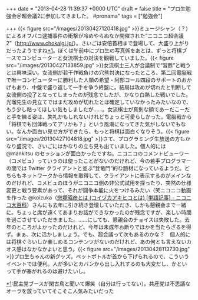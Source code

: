 
+++
date = "2013-04-28 11:39:37 +0000 UTC"
draft = false
title = "プロ生勉強会＠超会議2に参加してきました。  #pronama"
tags = ["勉強会"]

+++
{{< figure src="/images/20130427120418.jpg"  >}}ミュージシャン（？）によるオフパコ逮捕事件の衝撃が冷めやらぬなか開催された“ニコニコ超会議2”（<a href="http://www.chokaigi.jp/">http://www.chokaigi.jp/</a>）。さいごは安倍首相まで登場して、大盛り上がりだったようですね<a href="#f1" name="fn1" title="民主党ブースが閑古鳥と聞いて爆笑（自分は行ってない）。共産党は不思議なオーラを放っていてそこそこ人気みたいだった">*1</a>。ぼくは午前中にプロ生の写真係をあとは、ずっと将棋ブースでコンピューターと女流棋士の対決を観戦していました。{{< figure src="/images/20130427133859.jpg"  >}}女流棋士三人が合議制で“習甦”と戦うとは興味深い。女流側が若干作戦負けの穴熊対決になったところ、第二回電脳戦で唯一コンピューターに勝利した人類の希望・阿部コール四段のサポートのおかげもあり、中盤で盛り返して一手を争う終盤に。結局は攻めが切れたと判断して女流側の投了となってしまったのが残念でしたが、かなり白熱した戦いでした。光瑠先生の見立てではまだ攻めが切れたとは確定していなかったみたいなので、もう少し粘ってほしい気もしましたが……。女流棋士が真剣な顔であーだこーだと手を練る姿は、失礼かもしれないけれどちょっと可愛らしかった。電脳戦から「将棋でも団体戦ってアリかも？」という風潮になってきた気がしないでもない。なんか面白い見せ方ができたら、もっと将棋は面白くなりそう。{{< figure src="/images/20130427104818.jpg"  >}}さて、プログラミング生放送の方もかなり盛況で、さいごにはかなりの立ち見も出ていました。個人的には @mankitsu のセッションが面白かったですね。ニコニコのコメントビューワー（コメビュ）っていうのは使ったことがないのだけれど、今の若手プログラマーの間では Twitter クライアントと並ぶ“登竜門”的な題材になっているようだ。どちらもネットワークから情報を取得して、クライアントに表示するのがメインなのだけれど、コメビュのほうがニコニコ側の非公式試用を探ったり、突然の仕様変更と戦う要素があって、それが闘争本能に火をつけるみたい（笑ニコニコ動画を作った @koizuka（<a href="http://dic.nicovideo.jp/a/%E6%88%80%E5%A1%9A%E6%98%AD%E5%BD%A6">戀塚昭彦とは (コイヅカアキヒコとは) [単語記事] - ニコニコ大百科</a>）さんにも去年に引き続き登壇していただき、しかも懇親会まで一緒に。ちょっと席が遠くてあまりお話ができなかったのが残念ですが、楽しい時間を過ごさせていただきました。……にしても、懇親会のチョイスは失敗した。去年のところがよかったのだけれど、今年は未成年お断りでほかを当たらざるを得ず。まぁ、次に活かしましょう。でも、超会議って次もあるのかな？　個人的には将棋ぐらいしか楽しめるコンテンツがないのだけれど、あの何とも言えないカオス感はなかなかよいと思う。{{< figure src="/images/20130428113730.jpg"  >}}プロ生ちゃんの新グッズ。ペットボトルが首から下げられるので、こういうイベントでは便利。人が多いとカバンから出し入れするのも大変だし、かといって手が塞がれるのは避けたいし。
<div class="footnote">
<a href="#fn1" name="f1" class="footnote-number">*1</a><span class="footnote-delimiter">:</span><span class="footnote-text">民主党ブースが閑古鳥と聞いて爆笑（自分は行ってない）。共産党は不思議なオーラを放っていてそこそこ人気みたいだった</span>
</div>

